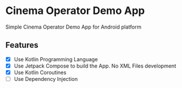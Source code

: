 # Cinema Operator Demo App
Simple Cinema Operator Demo App for Android platform

## Features

- [x] Use Kotlin Programming Language
- [x] Use Jetpack Compose to build the App. No XML Files development
- [X] Use Kotlin Coroutines
- [ ] Use Dependency Injection
